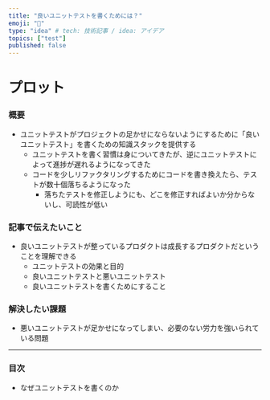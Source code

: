 ```yaml
---
title: "良いユニットテストを書くためには？"
emoji: "🥳"
type: "idea" # tech: 技術記事 / idea: アイデア
topics: ["test"]
published: false
---
```


# プロット
### 概要

- ユニットテストがプロジェクトの足かせにならないようにするために「良いユニットテスト」を書くための知識スタックを提供する
	- ユニットテストを書く習慣は身についてきたが、逆にユニットテストによって進捗が遅れるようになってきた
	- コードを少しリファクタリングするためにコードを書き換えたら、テストが数十個落ちるようになった
		- 落ちたテストを修正しようにも、どこを修正すればよいか分からないし、可読性が低い

### 記事で伝えたいこと

- 良いユニットテストが整っているプロダクトは成長するプロダクトだということを理解できる
	- ユニットテストの効果と目的
	- 良いユニットテストと悪いユニットテスト
	- 良いユニットテストを書くためにすること

### 解決したい課題

- 悪いユニットテストが足かせになってしまい、必要のない労力を強いられている問題

---

### 目次

- なぜユニットテストを書くのか